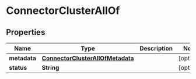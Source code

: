 

# ConnectorClusterAllOf


## Properties

Name | Type | Description | Notes
------------ | ------------- | ------------- | -------------
**metadata** | [**ConnectorClusterAllOfMetadata**](ConnectorClusterAllOfMetadata.md) |  |  [optional]
**status** | **String** |  |  [optional]



